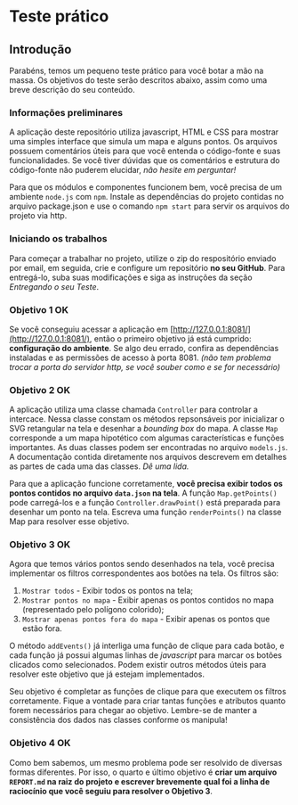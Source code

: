 # Teste prático

## Introdução

Parabéns, temos um pequeno teste prático para você botar a mão na massa. Os objetivos do teste serão descritos abaixo, assim como uma breve descrição do seu conteúdo.

### Informações preliminares

A aplicação deste repositório utiliza javascript, HTML e CSS para mostrar uma simples interface que simula um mapa e alguns pontos. Os arquivos possuem comentários úteis para que você entenda o código-fonte e suas funcionalidades. Se você tiver dúvidas que os comentários e estrutura do código-fonte não puderem elucidar, _não hesite em perguntar!_

Para que os módulos e componentes funcionem bem, você precisa de um ambiente `node.js` com `npm`. Instale as dependências do projeto contidas no arquivo package.json e use o comando `npm start` para servir os arquivos do projeto via http.

### Iniciando os trabalhos

Para começar a trabalhar no projeto, utilize o zip do respositório enviado por email, em seguida, crie e configure um repositório **no seu GitHub**. Para entregá-lo, suba suas modificações e siga as instruções da seção _Entregando o seu Teste_.

### Objetivo 1 OK

Se você conseguiu acessar a aplicação em [http://127.0.0.1:8081/](http://127.0.0.1:8081/), então o primeiro objetivo já está cumprido: **configuração do ambiente**. Se algo deu errado, confira as dependências instaladas e as permissões de acesso à porta 8081. _(não tem problema trocar a porta do servidor http, se você souber como e se for necessário)_

### Objetivo 2 OK

A aplicação utiliza uma classe chamada `Controller` para controlar a intercace. Nessa classe constam os métodos repsonsáveis por inicializar o SVG retangular na tela e desenhar a _bounding box_ do mapa. A classe `Map` corresponde a um mapa hipotético com algumas características e funções importantes. As duas classes podem ser encontradas no arquivo `models.js`. A documentação contida diretamente nos arquivos descrevem em detalhes as partes de cada uma das classes. _Dê uma lida._

Para que a aplicação funcione corretamente, **você precisa exibir todos os pontos contidos no arquivo `data.json` na tela**. A função `Map.getPoints()` pode carregá-los e a função `Controller.drawPoint()` está preparada para desenhar um ponto na tela. Escreva uma função `renderPoints()` na classe Map para resolver esse objetivo.

### Objetivo 3 OK

Agora que temos vários pontos sendo desenhados na tela, você precisa implementar os filtros correspondentes aos botões na tela. Os filtros são:

1. `Mostrar todos` - Exibir todos os pontos na tela;
2. `Mostrar pontos no mapa` - Exibir apenas os pontos contidos no mapa (representado pelo polígono colorido);
3. `Mostrar apenas pontos fora do mapa` - Exibir apenas os pontos que estão fora.

O método `addEvents()` já interliga uma função de clique para cada botão, e cada função já possui algumas linhas de _javascript_ para marcar os botões clicados como selecionados. Podem existir outros métodos úteis para resolver este objetivo que já estejam implementados.

Seu objetivo é completar as funções de clique para que executem os filtros corretamente. Fique a vontade para criar tantas funções e atributos quanto forem necessários para chegar ao objetivo. Lembre-se de manter a consistência dos dados nas classes conforme os manipula!

### Objetivo 4 OK

Como bem sabemos, um mesmo problema pode ser resolvido de diversas formas diferentes. Por isso, o quarto e último objetivo é **criar um arquivo `REPORT.md` na raiz do projeto e escrever brevemente qual foi a linha de raciocínio que você seguiu para resolver o Objetivo 3**.
